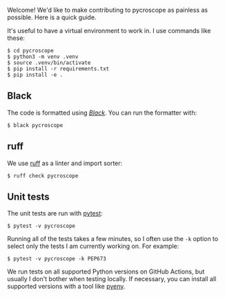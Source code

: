 Welcome! We'd like to make contributing to pycroscope as painless
as possible. Here is a quick guide.

It's useful to have a virtual environment to work in. I use
commands like these:

```
$ cd pycroscope
$ python3 -m venv .venv
$ source .venv/bin/activate
$ pip install -r requirements.txt
$ pip install -e .
```

## Black

The code is formatted using [_Black_](https://black.readthedocs.io).
You can run the formatter with:

```
$ black pycroscope
```

## ruff

We use [ruff](https://docs.astral.sh/ruff/) as a linter and import sorter:

```
$ ruff check pycroscope
```

## Unit tests

The unit tests are run with [pytest](https://docs.pytest.org/):

```
$ pytest -v pycroscope
```

Running all of the tests takes a few minutes, so I often use the
`-k` option to select only the tests I am currently working on.
For example:

```
$ pytest -v pycroscope -k PEP673
```

We run tests on all supported Python versions on GitHub Actions,
but usually I don't bother when testing locally. If necessary, you
can install all supported versions with a tool like
[pyenv](https://github.com/pyenv/pyenv).
